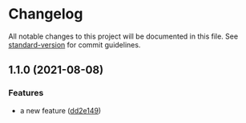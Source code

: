 # Changelog

All notable changes to this project will be documented in this file. See [standard-version](https://github.com/conventional-changelog/standard-version) for commit guidelines.

## 1.1.0 (2021-08-08)


### Features

* a new feature ([dd2e149](https://github.com/tarunchine/DemoApp/commit/dd2e14932562ccd09ebd3d221e382792fdec0325))
